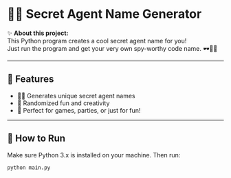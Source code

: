# 🕵️‍♂️ Secret Agent Name Generator

✨ **About this project:**  
This Python program creates a cool secret agent name for you!  
Just run the program and get your very own spy-worthy code name. 🕶️🕵️‍♀️

---

## 🌟 Features

- 🕵️‍♂️ Generates unique secret agent names  
- 🎲 Randomized fun and creativity  
- 🎉 Perfect for games, parties, or just for fun!

---

## 🚀 How to Run

Make sure Python 3.x is installed on your machine. Then run:

```bash
python main.py
